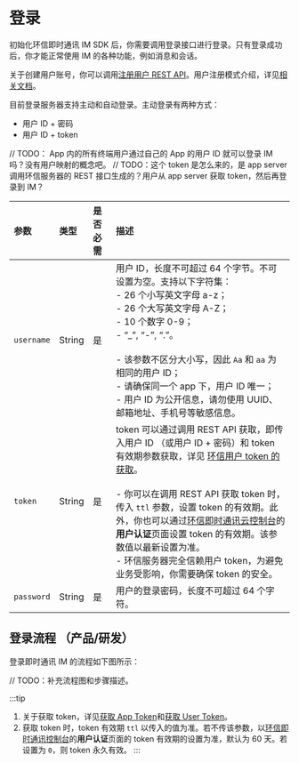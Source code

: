 # 登录

初始化环信即时通讯 IM SDK 后，你需要调用登录接口进行登录。只有登录成功后，你才能正常使用 IM 的各种功能，例如消息和会话。

关于创建用户账号，你可以调用[注册用户 REST API](/document/server-side/account_system.html#注册用户)。用户注册模式介绍，详见[相关文档](登录.html#用户注册模式)。

目前登录服务器支持主动和自动登录。主动登录有两种方式：

- 用户 ID + 密码
- 用户 ID + token

// TODO： App 内的所有终端用户通过自己的 App 的用户 ID 就可以登录 IM 吗？没有用户映射的概念吧。
// TODO：这个 token 是怎么来的，是 app server 调用环信服务器的 REST 接口生成的？用户从 app server 获取 token，然后再登录到 IM？

| 参数       | 类型   | 是否必需 | 描述          |
| :--------- | :----- | :------- | :-------------------------------------------- |
| `username` | String | 是  | 用户 ID，长度不可超过 64 个字节。不可设置为空。支持以下字符集：<br/>- 26 个小写英文字母 a-z；<br/>- 26 个大写英文字母 A-Z；<br/>- 10 个数字 0-9；<br/>- “_”, “-”, “.”。 <br/><Container type="notice" title="注意"><br/>- 该参数不区分大小写，因此 `Aa` 和 `aa` 为相同的用户 ID；<br/>- 请确保同一个 app 下，用户 ID 唯一；<br/>- 用户 ID 为公开信息，请勿使用 UUID、邮箱地址、手机号等敏感信息。</Container> |
| `token` | String | 是 | token 可以通过调用 REST API 获取，即传入用户 ID （或用户 ID + 密码）和 token 有效期参数获取，详见 [环信用户 token 的获取](/document/server-side/easemob_user_token.html)。<br/><Container type="notice" title="注意"><br/>- 你可以在调用 REST API 获取 token 时，传入 `ttl` 参数，设置 token 的有效期。此外，你也可以通过[环信即时通讯云控制台](https://console.easemob.com/user/login/)的**用户认证**页面设置 token 的有效期。该参数值以最新设置为准。<br/>- 环信服务器完全信赖用户 token，为避免业务受影响，你需要确保 token 的安全。</Container> |
| `password` | String | 是 | 用户的登录密码，长度不可超过 64 个字符。|

## 登录流程 （产品/研发）

登录即时通讯 IM 的流程如下图所示：

// TODO：补充流程图和步骤描述。

:::tip
1. 关于获取 token，详见[获取 App Token](/document/server-side/easemob_app_token.html)和[获取 User Token](/document/server-side/easemob_user_token.html)。
2. 获取 token 时，token 有效期 `ttl` 以传入的值为准。若不传该参数，以[环信即时通讯控制台](https://console.easemob.com/user/login)的**用户认证**页面的 token 有效期的设置为准，默认为 60 天。若设置为 `0`，则 token 永久有效。
:::

